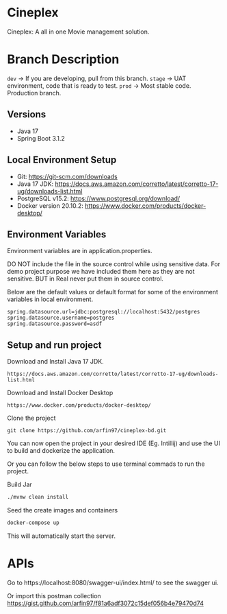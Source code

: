 
# Cineplex
Cineplex: A all in one Movie management solution.

# Branch Description
`dev` -> If you are developing, pull from this branch.
`stage` -> UAT environment, code that is ready to test.
`prod` -> Most stable code. Production branch.

##  Versions
- Java 17
- Spring Boot 3.1.2

## Local Environment Setup

- Git: https://git-scm.com/downloads
- Java 17 JDK: https://docs.aws.amazon.com/corretto/latest/corretto-17-ug/downloads-list.html
- PostgreSQL v15.2: https://www.postgresql.org/download/
- Docker version 20.10.2: https://www.docker.com/products/docker-desktop/

## Environment Variables

Environment variables are in application.properties.

DO NOT include the file in the source control while using sensitive data. For demo project purpose we have included them here as they are not sensitive. BUT in Real never put them in source control.

Below are the default values or default format for some of the environment variables in local environment.
```
spring.datasource.url=jdbc:postgresql://localhost:5432/postgres  
spring.datasource.username=postgres  
spring.datasource.password=asdf
```


## Setup and run project

Download and Install Java 17 JDK.
```
https://docs.aws.amazon.com/corretto/latest/corretto-17-ug/downloads-list.html
```

Download and Install Docker Desktop
```
https://www.docker.com/products/docker-desktop/
```
Clone the project
```
git clone https://github.com/arfin97/cineplex-bd.git
```
You can now open the project in your desired IDE (Eg. Intillij) and use the UI to build and dockerize the application.

Or you can follow the below steps to use terminal commads to run the project.

Build Jar
```bash
./mvnw clean install
```

Seed the create images and containers
```bash
docker-compose up
```
This will automatically start the server.

# APIs
Go to https://localhost:8080/swagger-ui/index.html/ to see the swagger ui.

Or import this postman collection https://gist.github.com/arfin97/f81a6adf3072c15def056b4e79470d74


